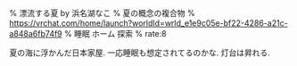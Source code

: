 % 漂流する夏 by 浜名湖なこ
% 夏の概念の複合物
% https://vrchat.com/home/launch?worldId=wrld_e1e9c05e-bf22-4286-a21c-a848a6fb74f9
% 睡眠 ホーム 探索
% rate:8

夏の海に浮かんだ日本家屋.
一応睡眠も想定されてるのかな.
灯台は昇れる.

